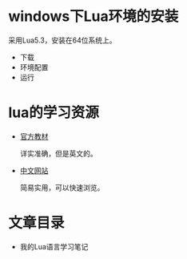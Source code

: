 # windows下Lua环境的安装
采用Lua5.3，安装在64位系统上。

- 下载
- 环境配置
- 运行

# lua的学习资源
- [官方教材](http://www.lua.org/pil/)

  详实准确，但是英文的。
  
- [中文网站](http://www.runoob.com/lua/lua-tutorial.html)

  简易实用，可以快速浏览。
  
# 文章目录
- 我的Lua语言学习笔记